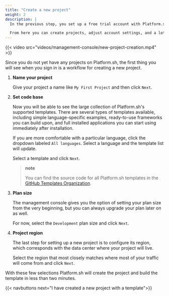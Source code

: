 ```yaml
---
title: "Create a new project"
weight: 2
description: |
  In the previous step, you set up a free trial account with Platform.sh. Now you have access to the Platform.sh <a href="/administration/web.html)">management console</a>.<br><br>

  From here you can create projects, adjust account settings, and a lot more that you will explore throughout these Getting Started guides.
---
```


{{< video src="videos/management-console/new-project-creation.mp4" >}}

Since you do not yet have any projects on Platform.sh, the first thing you will see when you sign in is a workflow for creating a new project.

1. **Name your project**

   Give your project a name like `My First Project` and then click `Next`.

2. **Set code base**

   Now you will be able to see the large collection of Platform.sh's supported templates. There are several types of templates available, including simple language-specific examples, ready-to-use frameworks you can build upon, and full installed applications you can start using immediately after installation.

   If you are more comfortable with a particular language, click the dropdown labeled `All languages`. Select a language and the template list will update.

   Select a template and click `Next`.

   > **note**
   >
   > You can find the source code for all Platform.sh templates in the [GitHub Templates Organization](https://github.com/platformsh-templates).

3. **Plan size**

   The management console gives you the option of setting your plan size from the very beginning, but you can always upgrade your plan later on as well.

   For now, select the `Development` plan size and click `Next`.

4. **Project region**

   The last step for setting up a new project is to configure its region, which corresponds with the data center where your project will live.

   Select the region that most closely matches where most of your traffic will come from and click `Next`.

With these few selections Platform.sh will create the project and build the template in less than two minutes.

{{< navbuttons next="I have created a new project with a template">}}
